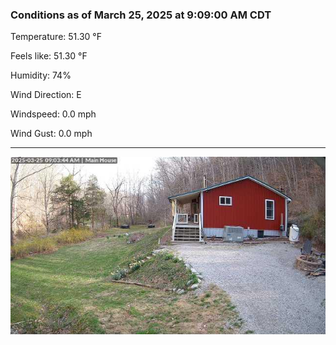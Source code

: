### Conditions as of March 25, 2025 at 9:09:00 AM CDT 

Temperature: 51.30 &deg;F

Feels like: 51.30 &deg;F

Humidity: 74%

Wind Direction: E

Windspeed: 0.0 mph

Wind Gust: 0.0 mph

---

<img src="./images/latest.jpeg"/>

